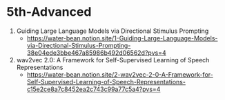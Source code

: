 # 5th-Advanced

1. Guiding Large Language Models via Directional Stimulus Prompting
   - https://water-bean.notion.site/1-Guiding-Large-Language-Models-via-Directional-Stimulus-Prompting-38e04ede3bbe467a85986b492d06562d?pvs=4
2. wav2vec 2.0: A Framework for Self-Supervised Learning of Speech Representations
   - https://water-bean.notion.site/2-wav2vec-2-0-A-Framework-for-Self-Supervised-Learning-of-Speech-Representations-c15e2ce8a7c8452ea2c743c99a77c5a4?pvs=4
